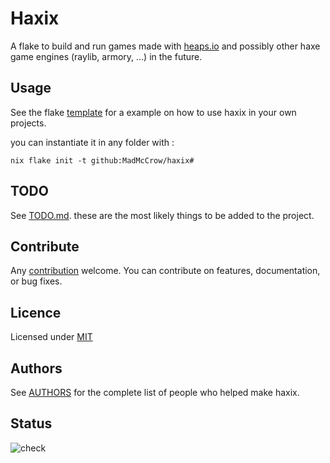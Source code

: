 # Haxix

A flake to build and run games made with [heaps.io](https://heaps.io/) and possibly other haxe game engines (raylib, armory, ...) in the future.

## Usage

See the flake [template](template/flake.nix) for a example on how to use haxix in your own projects.

you can instantiate it in any folder with :
```
nix flake init -t github:MadMcCrow/haxix#
```

## TODO

See [TODO.md](docs/TODO.md). these are the most likely things to be added to the project.

## Contribute

Any [contribution](docs/CONTRIBUTING.md) welcome. You can contribute on features, documentation, or bug fixes.

## Licence

Licensed under [MIT](Licence.md)

## Authors

See [AUTHORS](docs/AUTHORS.md) for the complete list of people who helped make haxix.

## Status

![check](https://github.com/MadMcCrow/haxix/actions/workflows/check.yml/badge.svg?branch=main)